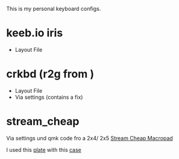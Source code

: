 This is my personal keyboard configs.

# keeb.io iris

  - Layout File

# crkbd (r2g from )

 - Layout File
 - Via settings (contains a fix)

# stream_cheap

Via settings und qmk code fro a 2x4/ 2x5 
[Stream Cheap Macropad](https://www.thingiverse.com/thing:2822140)

I used this 
[plate](https://www.thingiverse.com/thing:6481292) with this [case]( https://www.thingiverse.com/thing:5446811)


